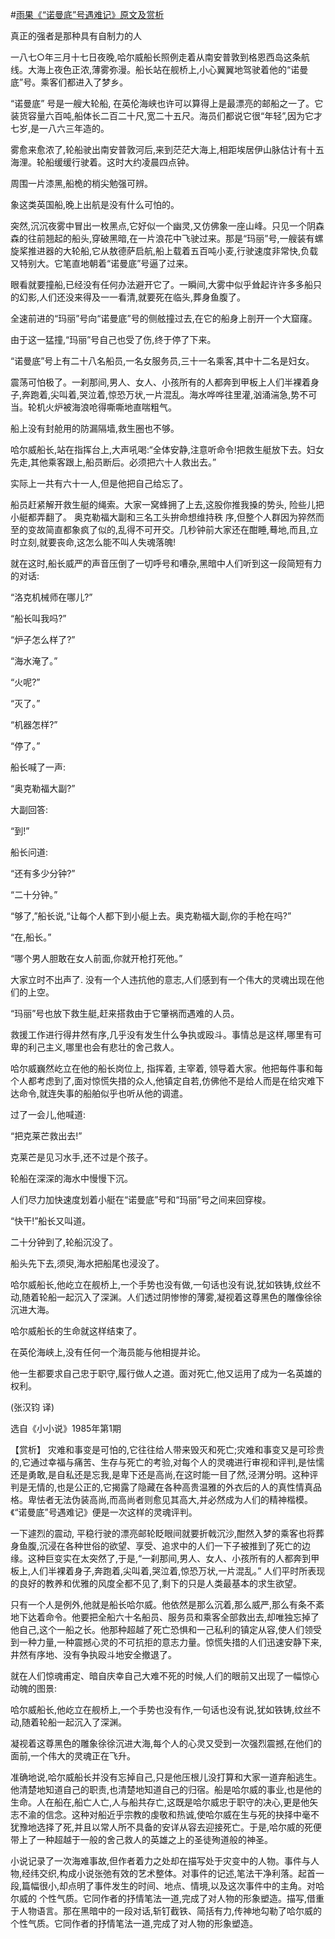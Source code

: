 #[雨果《“诺曼底”号遇难记》原文及赏析](https://www.vrrw.net/wx/15537.html)

真正的强者是那种具有自制力的人

一八七○年三月十七日夜晚,哈尔威船长照例走着从南安普敦到格恩西岛这条航线。大海上夜色正浓,薄雾弥漫。船长站在舰桥上,小心翼翼地驾驶着他的“诺曼底”号。乘客们都进入了梦乡。

“诺曼底” 号是一艘大轮船, 在英伦海峡也许可以算得上是最漂亮的邮船之一了。它装货容量六百吨,船体长二百二十尺,宽二十五尺。海员们都说它很“年轻”,因为它才七岁,是一八六三年造的。

雾愈来愈浓了,轮船驶出南安普敦河后,来到茫茫大海上,相距埃居伊山脉估计有十五海浬。轮船缓缓行驶着。这时大约凌晨四点钟。

周围一片漆黑,船桅的梢尖勉强可辨。

象这类英国船,晚上出航是没有什么可怕的。

突然,沉沉夜雾中冒出一枚黑点,它好似一个幽灵,又仿佛象一座山峰。只见一个阴森森的往前翘起的船头,穿破黑暗,在一片浪花中飞驶过来。那是“玛丽”号,一艘装有螺旋桨推进器的大轮船,它从敖德萨启航,船上载着五百吨小麦,行驶速度非常快,负载又特别大。它笔直地朝着“诺曼底”号逼了过来。

眼看就要撞船,已经没有任何办法避开它了。一瞬间,大雾中似乎耸起许许多多船只的幻影,人们还没来得及一一看清,就要死在临头,葬身鱼腹了。

全速前进的“玛丽”号向“诺曼底”号的侧舷撞过去,在它的船身上剖开一个大窟窿。

由于这一猛撞,“玛丽”号自己也受了伤,终于停了下来。

“诺曼底”号上有二十八名船员,一名女服务员,三十一名乘客,其中十二名是妇女。

震荡可怕极了。一刹那间,男人、女人、小孩所有的人都奔到甲板上人们半裸着身子,奔跑着,尖叫着,哭泣着,惊恐万状,一片混乱。海水哗哗往里灌,汹涌湍急,势不可当。轮机火炉被海浪呛得嘶嘶地直喘粗气。

船上没有封舱用的防漏隔墙,救生圈也不够。

哈尔威船长,站在指挥台上,大声吼喝:“全体安静,注意听命令!把救生艇放下去。妇女先走,其他乘客跟上,船员断后。必须把六十人救出去。”

实际上一共有六十一人,但是他把自己给忘了。

船员赶紧解开救生艇的绳索。大家一窝蜂拥了上去,这股你推我搡的势头, 险些儿把小艇都弄翻了。 奥克勒福大副和三名工头拚命想维持秩 序,但整个人群因为猝然而至的变故简直都象疯了似的,乱得不可开交。几秒钟前大家还在酣睡,蓦地,而且,立时立刻,就要丧命,这怎么能不叫人失魂落魄!

就在这时,船长威严的声音压倒了一切呼号和嘈杂,黑暗中人们听到这一段简短有力的对话:

“洛克机械师在哪儿?”

“船长叫我吗?”

“炉子怎么样了?”

“海水淹了。”

“火呢?”

“灭了。”

“机器怎样?”

“停了。”

船长喊了一声:

“奥克勒福大副?”

大副回答:

“到!”

船长问道:

“还有多少分钟?”

“二十分钟。”

“够了,”船长说,“让每个人都下到小艇上去。奥克勒福大副,你的手枪在吗?”

“在,船长。”

“哪个男人胆敢在女人前面,你就开枪打死他。”

大家立时不出声了. 没有一个人违抗他的意志,人们感到有一个伟大的灵魂出现在他们的上空。

“玛丽”号也放下救生艇,赶来搭救由于它肇祸而遇难的人员。

救援工作进行得井然有序,几乎没有发生什么争执或殴斗。事情总是这样,哪里有可卑的利己主义,哪里也会有悲壮的舍己救人。

哈尔威巍然屹立在他的船长岗位上, 指挥着, 主宰着, 领导着大家。他把每件事和每个人都考虑到了,面对惊慌失措的众人,他镇定自若,仿佛他不是给人而是在给灾难下达命令,就连失事的船舶似乎也听从他的调遣。

过了一会儿,他喊道:

“把克莱芒救出去!”

克莱芒是见习水手,还不过是个孩子。

轮船在深深的海水中慢慢下沉。

人们尽力加快速度划着小艇在“诺曼底”号和“玛丽”号之间来回穿梭。

“快干!”船长又叫道。

二十分钟到了,轮船沉没了。

船头先下去,须臾,海水把船尾也浸没了。

哈尔威船长,他屹立在舰桥上,一个手势也没有做,一句话也没有说,犹如铁铸,纹丝不动,随着轮船一起沉入了深渊。人们透过阴惨惨的薄雾,凝视着这尊黑色的雕像徐徐沉进大海。

哈尔威船长的生命就这样结束了。

在英伦海峡上,没有任何一个海员能与他相提并论。

他一生都要求自己忠于职守,履行做人之道。面对死亡,他又运用了成为一名英雄的权利。

(张汉钧 译)

选自《小小说》1985年第1期



【赏析】 灾难和事变是可怕的,它往往给人带来毁灭和死亡;灾难和事变又是可珍贵的,它通过幸福与痛苦、生存与死亡的考验,对每个人的灵魂进行审视和评判,是怯懦还是勇敢,是自私还是忘我,是卑下还是高尚,在这时能一目了然,泾渭分明。这种评判是无情的,也是公正的,它揭露了隐藏在各种高贵温雅的外衣后的人的真性情真品格。卑怯者无法伪装高尚,而高尚者则愈见其高大,并必然成为人们的精神楷模。《“诺曼底”号遇难记》便是一次这样的灵魂评判。

一下遽烈的震动, 平稳行驶的漂亮邮轮眨眼间就要折戟沉沙,酣然入梦的乘客也将葬身鱼腹,沉浸在各种世俗的欲望、享受、追求中的人们一下子被推到了死亡的边缘。这种巨变实在太突然了,于是,“一刹那间,男人、女人、小孩所有的人都奔到甲板上,人们半裸着身子,奔跑着,尖叫着,哭泣着,惊恐万状,一片混乱。” 人们平时所表现的良好的教养和优雅的风度全都不见了,剩下的只是人类最基本的求生欲望。

只有一个人是例外,他就是船长哈尔威。他依然是那么沉着,那么威严,那么有条不紊地下达着命令。他要把全船六十名船员、服务员和乘客全部救出去,却唯独忘掉了他自己,这个一船之长。他那种超越了死亡恐惧和一己私利的镇定从容,使人们领受到一种力量,一种震撼心灵的不可抗拒的意志力量。惊慌失措的人们迅速安静下来,井然有序地、没有争执殴斗地安全撤退了。

就在人们惊魂甫定、暗自庆幸自己大难不死的时候,人们的眼前又出现了一幅惊心动魄的图景:

哈尔威船长,他屹立在舰桥上,一个手势也没有作,一句话也没有说,犹如铁铸,纹丝不动,随着轮船一起沉入了深渊。

凝视着这尊黑色的雕象徐徐沉进大海,每个人的心灵又受到一次强烈震撼,在他们的面前,一个伟大的灵魂正在飞升。

准确地说,哈尔威船长并没有忘掉自己,只是他压根儿没打算和大家一道弃船逃生。他清楚地知道自己的职责,也清楚地知道自己的归宿。船是哈尔威的事业,也是他的生命。人在船在,船亡人亡,人与船共存亡,这既是哈尔威忠于职守的决心,更是他矢志不渝的信念。这种对船近乎宗教的虔敬和热诚,使哈尔威在生与死的抉择中毫不犹豫地选择了死,并且以常人所不具备的安详从容去迎接死亡。于是,哈尔威的死便带上了一种超越于一般的舍己救人的英雄之上的圣徒殉道般的神圣。

小说记录了一次海难事故,但作者着力之处却在描写处于灾变中的人物。事件与人物,经纬交织,构成小说张弛有效的艺术整体。对事件的记述,笔法干净利落。起首一段,篇幅很小,却点明了事件发生的时间、地点、情境,以及这次事件中的主角。对哈尔威的 个性气质。它同作者的抒情笔法一道,完成了对人物的形象塑造。描写,借重于人物语言。那在黑暗中的一段对话,斩钉截铁、简括有力,传神地勾勒了哈尔威的个性气质。它同作者的抒情笔法一道,完成了对人物的形象塑造。

